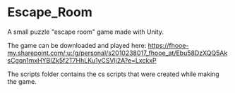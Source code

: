 # Escape_Room

A small puzzle "escape room" game made with Unity.

The game can be downloaded and played here:
https://fhooe-my.sharepoint.com/:u:/g/personal/s2010238017_fhooe_at/Ebu58DzXQQ5AksCgqn1mxHYBIZk5f2T7HhLKu1yCSVlj2A?e=LxckxP

The scripts folder contains the cs scripts that were created while making the game.
